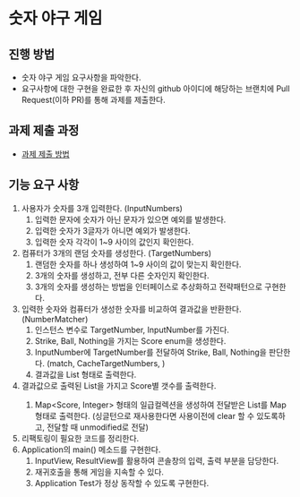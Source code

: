 # 숫자 야구 게임
## 진행 방법
* 숫자 야구 게임 요구사항을 파악한다.
* 요구사항에 대한 구현을 완료한 후 자신의 github 아이디에 해당하는 브랜치에 Pull Request(이하 PR)를 통해 과제를 제출한다.

## 과제 제출 과정
* [과제 제출 방법](https://github.com/next-step/nextstep-docs/tree/master/precourse)

## 기능 요구 사항
1. 사용자가 숫자를 3개 입력한다. (InputNumbers)
   1. 입력한 문자에 숫자가 아닌 문자가 있으면 예외를 발생한다.
   2. 입력한 숫자가 3글자가 아니면 예외가 발생한다.
   3. 입력한 숫자 각각이 1~9 사이의 값인지 확인한다.
2. 컴퓨터가 3개의 랜덤 숫자를 생성한다. (TargetNumbers)
   1. 랜덤한 숫자를 하나 생성하여 1~9 사이의 값이 맞는지 확인한다.
   2. 3개의 숫자를 생성하고, 전부 다른 숫자인지 확인한다.
   3. 3개의 숫자를 생성하는 방법을 인터페이스로 추상화하고 전략패턴으로 구현한다.
3. 입력한 숫자와 컴퓨터가 생성한 숫자를 비교하여 결과값을 반환한다. (NumberMatcher)
   1. 인스턴스 변수로 TargetNumber, InputNumber를 가진다.
   2. Strike, Ball, Nothing을 가지는 Score enum을 생성한다.
   3. InputNumber에 TargetNumber를 전달하여 Strike, Ball, Nothing을 판단한다. (match, CacheTargetNumbers, )
   4. 결과값을 List<Score> 형태로 출력한다.
4. 결과값으로 출력된 List<Score>을 가지고 Score별 갯수를 출력한다.
   1. Map<Score, Integer> 형태의 일급컬렉션을 생성하여 전달받은 List<Score>를 Map 형태로 출력한다. (싱글턴으로 재사용한다면 사용이전에 clear 할 수 있도록하고, 전달할 때 unmodified로 전달)
5. 리팩토링이 필요한 코드를 정리한다.
6. Application의 main() 메소드를 구현한다.
   1. InputView, ResultView를 활용하여 콘솔창의 입력, 출력 부분을 담당한다.
   2. 재귀호출을 통해 게임을 지속할 수 있다.
   3. Application Test가 정상 동작할 수 있도록 구현한다.